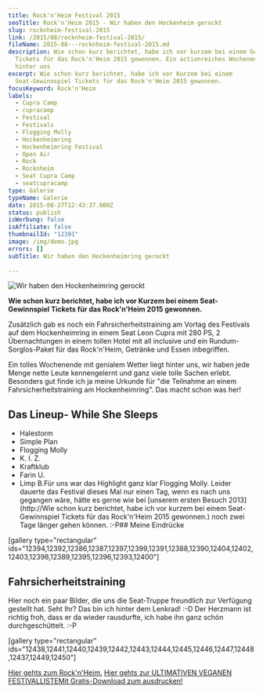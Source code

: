 ```yaml
---
title: Rock'n'Heim Festival 2015
seoTitle: Rock'n'Heim 2015 - Wir haben den Hockenheim gerockt
slug: rocknheim-festival-2015
link: /2015/08/rocknheim-festival-2015/
fileName: 2015-08---rocknheim-festival-2015.md
description: Wie schon kurz berichtet, habe ich vor kurzem bei einem Gewinnspiel
  Tickets für das Rock'n'Heim 2015 gewonnen. Ein actionreiches Wochenende liegt
  hinter uns
excerpt: Wie schon kurz berichtet, habe ich vor Kurzem bei einem
  Seat-Gewinnspiel Tickets für das Rock'n'Heim 2015 gewonnen.
focusKeyword: Rock'n'Heim
labels:
  - Cupra Camp
  - cupracamp
  - Festival
  - Festivals
  - Flogging Molly
  - Hockenheimring
  - Hockenheimring Festival
  - Open Air
  - Rock
  - Rocknheim
  - Seat Cupra Camp
  - seatcupracamp
type: Galerie
typeName: Galerie
date: 2015-08-27T12:43:37.000Z
status: publish
isWerbung: false
isAffiliate: false
thumbnailId: "12391"
image: /img/demo.jpg
errors: []
subTitle: Wir haben den Hockenheimring gerockt
  
---
```


![Wir haben den Hockenheimring gerockt](http://cardamonchai.com/wp-content/uploads/2015/08/20922701385_03b978826e_z.jpg "Wir haben den Hockenheimring gerockt")

**Wie schon kurz berichtet, habe ich vor Kurzem bei einem Seat-Gewinnspiel
Tickets für das Rock'n'Heim 2015 gewonnen.**

Zusätzlich gab es noch ein Fahrsicherheitstraining am Vortag des Festivals auf
dem Hockenheimring in einem Seat Leon Cupra mit 280 PS, 2 Übernachtungen in
einem tollen Hotel mit all inclusive und ein Rundum-Sorglos-Paket für das
Rock'n'Heim, Getränke und Essen inbegriffen.

Ein tolles Wochenende mit genialem Wetter liegt hinter uns, wir haben jede Menge
nette Leute kennengelernt und ganz viele tolle Sachen erlebt. Besonders gut
finde ich ja meine Urkunde für "die Teilnahme an einem Fahrsicherheitstraining
am Hockenheimring". Das macht schon was her!

## Das Lineup- While She Sleeps

- Halestorm
- Simple Plan
- Flogging Molly
- K. I. Z.
- Kraftklub
- Farin U.
- Limp B.Für uns war das Highlight ganz klar Flogging Molly. Leider dauerte das
  Festival dieses Mal nur einen Tag, wenn es nach uns gegangen wäre, hätte es
  gerne wie bei [unserem ersten Besuch 2013](http://Wie schon kurz berichtet,
  habe ich vor kurzem bei einem Seat-Gewinnspiel Tickets für das Rock'n'Heim
  2015 gewonnen.) noch zwei Tage länger gehen können. :-P## Meine Eindrücke

[gallery type="rectangular"
ids="12394,12392,12386,12387,12397,12399,12391,12388,12390,12404,12402,12403,12398,12389,12395,12396,12393,12400"]

## Fahrsicherheitstraining

Hier noch ein paar Bilder, die uns die Seat-Truppe freundlich zur Verfügung
gestellt hat. Seht Ihr? Das bin ich hinter dem Lenkrad! :-D Der Herzmann ist
richtig froh, dass er da wieder rausdurfte, ich habe ihn ganz schön
durchgeschüttelt. :-P

[gallery type="rectangular"
ids="12438,12441,12440,12439,12442,12443,12444,12445,12446,12447,12448,12437,12449,12450"]

[Hier gehts zum Rock'n'Heim.](https://www.rock-n-heim.com/)
[Hier gehts zur ULTIMATIVEN VEGANEN FESTIVALLISTEMit Gratis-Download zum ausdrucken!](/2015/03/die-ultimative-vegane-festivalliste)

  